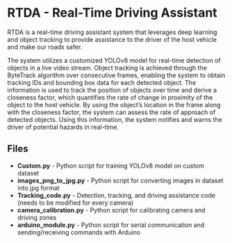 # RTDA - Real-Time Driving Assistant

RTDA is a real-time driving assistant system that leverages deep learning and object tracking to provide assistance to the driver of the host vehicle and make our roads safer.

The system utilizes a customized YOLOv8 model for real-time detection of objects in a live video stream. Object tracking is achieved through the ByteTrack algorithm over consecutive frames, enabling the system to obtain tracking IDs and bounding box data for each detected object. The information is used to track the position of objects over time and derive a closeness factor, which quantifies the rate of change in proximity of the object to the host vehicle. By using the object’s location in the frame along with the closeness factor, the system can assess the rate of approach of detected objects. Using this information, the system notifies and warns the driver of potential hazards in real-time.

## Files

- **Custom.py** - Python script for training YOLOv8 model on custom dataset
- **images_png_to_jpg.py** - Python script for converting images in dataset into jpg format
- **Tracking_code.py** - Detection, tracking, and driving assistance code (needs to be modified for every camera)
- **camera_calibration.py** - Python script for calibrating camera and driving zones
- **arduino_module.py** - Python script for serial communication and sending/receiving commands with Arduino
